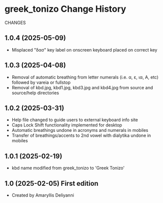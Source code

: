 greek_tonizo Change History
====================

CHANGES

1.0.4 (2025-05-09)
------------------
* Misplaced "δασ" key label on onscreen keyboard placed on correct key 

1.0.3 (2025-04-08)
------------------
* Removal of automatic breathing from letter numerals (i.e. α, ε, ια, Α, etc) followed by vareia or fullstop
* Removal of kbd.jpg, kbd1.jpg, kbd3.jpg and kbd4.jpg from source and source/help directories 

1.0.2 (2025-03-31)
------------------
* Help file changed to guide users to external keyboard info site
* Caps Lock Shift functionality implemented for desktop
* Automatic breathings undone in acronyms and numerals in mobiles
* Transfer of breathings/accents to 2nd vowel with dialytika undone in mobiles

1.0.1 (2025-02-19)
------------------
* kbd name modified from greek_tonizo to 'Greek Tonizo'

1.0 (2025-02-05) First edition 
-----------------
* Created by Amaryllis Deliyanni

